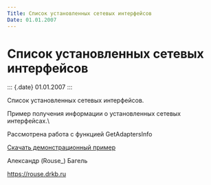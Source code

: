 ```yaml
---
Title: Список установленных сетевых интерфейсов
Date: 01.01.2007
---
```



Список установленных сетевых интерфейсов
========================================

::: {.date}
01.01.2007
:::

Список установленных сетевых интерфейсов.

Пример получения информации о установленных сетевых интерфейсах.\

Рассмотрена работа с функцией GetAdaptersInfo

[Скачать демонстрационный пример](/zip/netifenum.zip)

Александр (Rouse\_) Багель

<https://rouse.drkb.ru>

